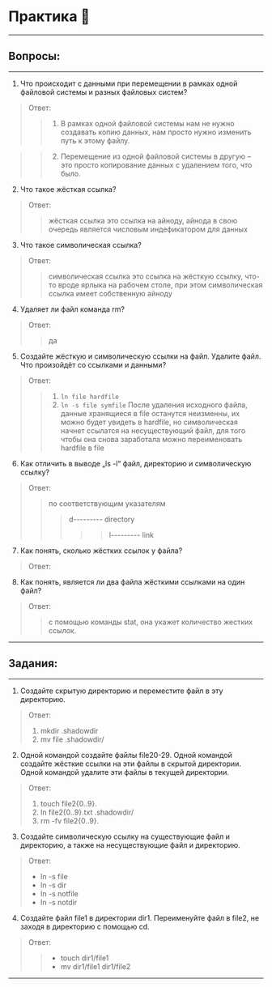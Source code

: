 # Практика 🧠

---

## Вопросы:

---

1. Что происходит с данными при перемещении в рамках одной файловой системы и разных файловых систем?

> Ответ:
>> 1. В рамках одной файловой системы нам не нужно создавать копию данных, нам просто нужно изменить путь к этому файлу. 

>> 2. Перемещение из одной файловой системы в другую – это просто копирование данных с удалением того, что было. 

2. Что такое жёсткая ссылка?

> Ответ:
>> жёсткая ссылка это ссылка на айноду, айнода в свою очередь является числовым индефикатором для данных

3. Что такое символическая ссылка?

> Ответ:
>> cимволическая ссылка это ссылка на жёсткую ссылку, что-то вроде ярлыка на рабочем столе, при этом символическая ссылка имеет собственную айноду

4. Удаляет ли файл команда rm?

> Ответ:
>> да

5. Создайте жёсткую и символическую ссылки на файл. Удалите файл. Что произойдёт со ссылками и данными?

> Ответ:
>> 1. ``` ln file hardfile ```
>> 2. ``` ln -s file symfile ```
>> После удаления исходного файла, данные хранящиеся в file останутся неизменны, их можно будет увидеть в hardfile, но символическая начнет ссылатся на несуществующий файл, для того чтобы она снова заработала можно переименовать hardfile в file


6. Как отличить в выводе „ls -l“ файл, директорию и символическую ссылку?

> Ответ:
>> по соответствующим указателям
>>> d--------- directory 
>>>>> l--------- link

7. Как понять, сколько жёстких ссылок у файла?

> Ответ:

8. Как понять, является ли два файла жёсткими ссылками на один файл?

> Ответ:
>> с помощью команды stat, она укажет количество жестких ссылок.
---

## Задания:

---

1. Создайте скрытую директорию и переместите файл в эту директорию.

> Ответ:
> 1. mkdir .shadowdir
> 2. mv file .shadowdir/

2. Одной командой создайте файлы file20-29. Одной командой создайте жёсткие ссылки на эти файлы в скрытой директории. Одной командой удалите эти файлы в текущей директории.

> Ответ:
> 1. touch file2{0..9}.
> 2. ln file2{0..9}.txt .shadowdir/
> 3. rm -fv file2{0..9}.

3. Создайте символическую ссылку на существующие файл и директорию, а также на несуществующие файл и директорию.

> Ответ:
> * ln -s file
> * ln -s dir
> * ln -s notfile
> * ln -s notdir

4. Создайте файл file1 в директории dir1. Переименуйте файл в file2, не заходя в директорию с помощью cd.

> Ответ:
>> * touch dir1/file1 
>> * mv dir1/file1 dir1/file2

---